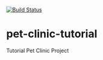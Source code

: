 
[![<CircleCI>](https://circleci.com/gh/josousa82/pet-clinic-tutorial.svg?style=shield)](https://circleci.com/gh/josousa82/pet-clinic-tutorial)
 

[![Build Status](https://travis-ci.com/josousa82/pet-clinic-tutorial.svg?branch=master)](https://travis-ci.com/josousa82/pet-clinic-tutorial)  
  
  # pet-clinic-tutorial
  
Tutorial Pet Clinic Project

